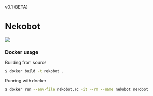 v0.1 (BETA)
# Nekobot

![](https://pbs.twimg.com/profile_images/3590976478/37d04beba0abebc0212070df35c511e9.jpeg)
###  Docker usage
Building from source
```bash
$ docker build -t nekobot .
```
Running with docker
```bash
$ docker run --env-file nekobot.rc -it --rm --name nekobot nekobot
```